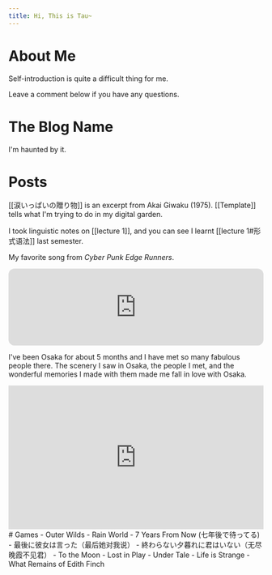 ```yaml
---
title: Hi, This is Tau~
---
```

# About Me
Self-introduction is quite a difficult thing for me.

Leave a comment below if you have any questions.

# The Blog Name
I'm haunted by it.

# Posts

[[涙いっぱいの贈り物]] is an excerpt from Akai Giwaku (1975).
[[Template]] tells what I'm trying to do in my digital garden.

I took linguistic notes on [[lecture 1]], and you can see I learnt [[lecture 1#形式语法]] last semester.

My favorite song from *Cyber Punk Edge Runners*.

<iframe style="border-radius:12px" src="https://open.spotify.com/embed/track/5BgztqoQ6NHOhNg5yq8SUQ?utm_source=generator" width="100%" height="152" frameBorder="0" allowfullscreen="" allow="autoplay; clipboard-write; encrypted-media; fullscreen; picture-in-picture" loading="lazy"></iframe>

I've been Osaka for about 5 months and I have met so many fabulous people there. The scenery I saw in Osaka, the people I met, and the wonderful memories I made with them made me fall in love with Osaka. 

<div style="left: 0; width: 100%; height: 0; position: relative; padding-bottom: 56.25%;"><iframe src="https://www.youtube.com/embed/xkwcnffhTLY?rel=0" style="top: 0; left: 0; width: 100%; height: 100%; position: absolute; border: 0;" allowfullscreen scrolling="no" allow="accelerometer; clipboard-write; encrypted-media; gyroscope; picture-in-picture; web-share;"></iframe></div>
# Games
- Outer Wilds
- Rain World
- 7 Years From Now (七年後で待ってる)
- 最後に彼女は言った（最后她对我说）
- 終わらない夕暮れに君はいない（无尽晚霞不见君）
- To the Moon
- Lost in Play
- Under Tale
- Life is Strange
- What Remains of Edith Finch

